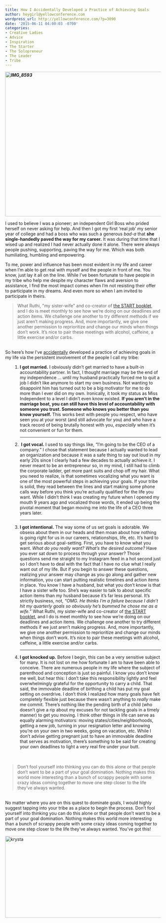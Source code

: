 ```yaml
---
title: How I Accidentally Developed a Practice of Achieving Goals
author: heygirl@yellowconference.com
wordpress_url: http://yellowconference.com/?p=3090
date: '2015-06-11 04:00:03 -0700'
categories:
- Creative Ladies
- Advice
- Inspiration
- The Starter
- The Solopreneur
- The Leader
- Tribe
---
```

<p><em><strong><a href="http://yellowconference.com/wp-content/uploads/2015/06/IMG_8593.jpg"><img class="aligncenter size-full wp-image-3094" src="http://yellowconference.com/wp-content/uploads/2015/06/IMG_8593.jpg" alt="IMG_8593" width="700" height="467" /></a></strong></em></p>
<p>I used to believe I was a pioneer; an independent Girl Boss who prided herself on never asking for help. And then I got my first &lsquo;real job&rsquo; my senior year of college and had a boss who was such a generous <em>bad-a</em> that <strong>she single-handedly paved the way for my career.</strong> It was during that time that I wised up and realized I had never actually done it alone. There were always people pushing, supporting, paving the way for me. Which was both humiliating, humbling and empowering.</p>
<p>To me, power and influence has been most evident in my life and career when I&rsquo;m able to get real with myself and the people in front of me. You know, just lay it all on the line. While I&rsquo;ve been fortunate to have people in my tribe who help me despite my character flaws and aversion to assistance, I find the most impact comes when I&rsquo;m not resisting their offer to participate in my dreams. And even more so when I am invited to participate in theirs.</p>
<blockquote><p>What Ruthi, "my sister-wife" and co-creator of <a href="http://www.stilettosontherocks.com/product/start-booklet-pdf/" target="_blank">the START booklet</a>, and I do is meet monthly to see how we&rsquo;re doing on our deadlines and action items. We challenge one another to try different methods if we just aren&rsquo;t making progress. And, more importantly, we give one another permission to reprioritize and change our minds when things don&rsquo;t work. It&rsquo;s nice to pair these meetings with alcohol, caffeine, a little exercise and/or carbs.</blockquote><br />
So here&rsquo;s how I&rsquo;ve <span style="text-decoration: underline;">accidentally</span> developed a practice of achieving goals in my life via the persistent involvement of the people I call my tribe:</p>
<ol>
<ol>
<li><strong>I got married.</strong> I obviously didn&rsquo;t get married to have a built-in accountability partner. In fact, I thought marriage may be the end of my independence &hellip; until my husband practically forced me to quit a job I didn&rsquo;t like anymore to start my own business. Not wanting to disappoint him has turned out to be a big motivator for me to do more than I ever did on my own. Ironically, it took my status as Miss Independent to a level I didn&rsquo;t even know existed. <strong>If you aren&rsquo;t in the marriage boat, you can still have this level of accountability with someone you trust. Someone who knows you better than you know yourself.</strong> This works best with people you respect, who have seen you at your worst (and still advocate for you) and who have a track record of being brutally honest with you, <em>especially</em> when it&rsquo;s not convenient or fun for them.<br />
<hr />
<p></li></p>
<li>&nbsp;<strong>I got vocal.</strong> I used to say things like, &ldquo;I&rsquo;m going to be the CEO of a company.&rdquo; I chose that statement because I actually wanted to lead an organization and because it was a safe thing to say out loud in my early 20s since I clearly had a few decades to actually achieve it. I never meant to be an entrepreneur so, in my mind, I still had to climb the corporate ladder, get more pant suits and chop off my hair.&nbsp;What you need to realize, is that sometimes vocalizing what you want is one of the most powerful steps in achieving your goals. If your tribe is solid, they read between the lines and start making some phone calls way before you think you&rsquo;re actually qualified for the life you want. While I didn&rsquo;t think I was creating my future when I opened my mouth 9 years ago and vocalized those words, it ended up being the pivotal moment that began moving me into the life of a CEO three years later.<br />
<hr />
<p></li></p>
<li><strong>I got intentional.</strong> The way some of us set goals is adorable. We obsess about them in our heads and then moan about how nothing is going right for us in our careers, relationships, life, etc. It&rsquo;s hard to get serious about goal-setting. First, you have to know what you want. <em>What do you really want?</em> <em>What&rsquo;s the desired outcome?</em> Have you ever sat down to process through your answer? Those questions send me straight to my Instagram feed in a hot second just so I don&rsquo;t have to deal with the fact that I have no clue what I really want out of my life. But if you begin to answer these questions, realizing your answer may change as you go along and gather new information, you can start putting realistic timelines and action items in place.&nbsp;You know I have a husband, but what you don&rsquo;t know is that I have a sister wife too. She&rsquo;s way easier to talk to about specific action items than my husband because it&rsquo;s far less personal. It&rsquo;s strictly business, not, <em>&ldquo;OMG. He thinks I&rsquo;m a failure because I didn&rsquo;t hit my quarterly goals so obviously he&rsquo;s bummed he chose me as a wife.&rdquo;</em> What Ruthi, my sister-wife and co-creator of <a href="http://www.stilettosontherocks.com/product/start-booklet-pdf/" target="_blank">the START booklet</a>, and I do is meet monthly to see how we&rsquo;re doing on our deadlines and action items. We challenge one another to try different methods if we just aren&rsquo;t making progress. And, more importantly, we give one another permission to reprioritize and change our minds when things don&rsquo;t work. It&rsquo;s nice to pair these meetings with alcohol, caffeine, a little exercise and/or carbs.<br />
<hr />
<p></li></p>
<li><strong>I got knocked up.</strong> Before I begin, this can be a very sensitive subject for many. It is not lost on me how fortunate I am to have been able to conceive. There are numerous people in my life where the subject of parenthood and conception is just so painful. I know you don&rsquo;t know me well, but hear this: I don&rsquo;t take this responsibility lightly and feel overwhelmingly grateful for the opportunity to carry a child.&nbsp;That said, the immovable deadline of birthing a child has put my goal setting on overdrive. I don&rsquo;t think I realized how many goals have felt completely flexible just because there wasn&rsquo;t anything to <em>really</em> make me commit. There&rsquo;s nothing like the pending birth of a child (who doesn&rsquo;t give a rip&nbsp;about my excuses for not tackling goals in a timely manner) to get you moving. I think other things in life can serve as equally alarming motivators: moving states/cities/neighborhoods, getting a new job, turning in your resignation letter and knowing you&rsquo;re on your own in two weeks, going on vacation, etc. While I don&rsquo;t advise getting pregnant just to have an immovable deadline that serves as motivation, there&rsquo;s something to be said for creating your own deadlines to light a very real fire under your butt.</li><br />
</ol><br />
</ol></p>
<blockquote><p>Don&rsquo;t fool yourself into thinking you can do this alone or that people don&rsquo;t want to be a part of your goal domination. Nothing makes this world more interesting than a bunch of scrappy people with some crazy ideas coming together to move one step closer to the life they&rsquo;ve always wanted.</blockquote><br />
No matter where you are on this quest to dominate goals, I would highly suggest tapping into your tribe as a place to begin the process. Don&rsquo;t fool yourself into thinking you can do this alone or that people don&rsquo;t want to be a part of your goal domination. Nothing makes this world more interesting than a bunch of scrappy people with some crazy ideas coming together to move one step closer to the life they&rsquo;ve always wanted. You&rsquo;ve got this!</p>
<p><a href="http://www.stilettosontherocks.com/" target="_blank"><img class="aligncenter size-full wp-image-3080" src="http://yellowconference.com/wp-content/uploads/2015/06/krysta.jpg" alt="krysta" width="700" height="264" /></a></p>
